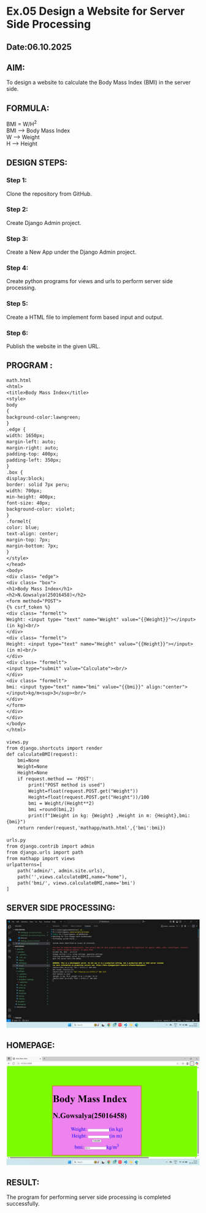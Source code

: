# Ex.05 Design a Website for Server Side Processing
## Date:06.10.2025

## AIM:
 To design a website to calculate the Body Mass Index (BMI) in the server side. 


## FORMULA:
BMI = W/H<sup>2</sup>
<br> BMI --> Body Mass Index
<br> W --> Weight
<br> H --> Height

## DESIGN STEPS:

### Step 1:
Clone the repository from GitHub.

### Step 2:
Create Django Admin project.

### Step 3:
Create a New App under the Django Admin project.

### Step 4:
Create python programs for views and urls to perform server side processing.

### Step 5:
Create a HTML file to implement form based input and output.

### Step 6:
Publish the website in the given URL.

## PROGRAM :
```
math.html
<html>
<title>Body Mass Index</title>
<style>
body
{
background-color:lawngreen;
}
.edge {
width: 1650px;
margin-left: auto;
margin-right: auto;
padding-top: 400px;
padding-left: 350px;
}
.box {
display:block;
border: solid 7px peru;
width: 700px;
min-height: 400px;
font-size: 40px;
background-color: violet;
}
.formelt{
color: blue;
text-align: center;
margin-top: 7px;
margin-bottom: 7px;
}
</style>
</head>
<body>
<div class= "edge">
<div class= "box">
<h1>Body Mass Index</h1>
<h2>N.Gowsalya(25016458)</h2>
<form method="POST">
{% csrf_token %}
<div class= "formelt">
Weight: <input type= "text" name="Weight" value="{{Weight}}"></input>(in kg)<br/>
</div>
<div class= "formelt">
Height: <input type="text" name="Height" value="{{Height}}"></input>(in m)<br/>
</div>
<div class= "formelt">
<input type="submit" value="Calculate"><br/>
</div>
<div class= "formelt">
bmi: <input type="text" name="bmi" value="{{bmi}}" align:"center"></input>kg/m<sup>3</sup><br/>
</div>
</form>
</div>
</div>
</body>
</html>

views.py
from django.shortcuts import render
def calculateBMI(request):
    bmi=None
    Weight=None
    Height=None
    if request.method == 'POST':
        print("POST method is used")
        Weight=float(request.POST.get("Weight"))
        Height=float(request.POST.get("Height"))/100
        bmi = Weight/(Height**2)
        bmi =round(bmi,2)
        print(f"1Weight in kg: {Weight} ,Height in m: {Height},bmi: {bmi}")
    return render(request,'mathapp/math.html',{'bmi':bmi})

urls.py
from django.contrib import admin
from django.urls import path
from mathapp import views
urlpatterns=[
    path('admin/', admin.site.urls),
    path('',views.calculateBMI,name="home"),
    path('bmi/', views.calculateBMI,name='bmi')
]
```

## SERVER SIDE PROCESSING:
![alt text](<Screenshot (32).png>)

## HOMEPAGE:
![alt text](<Screenshot (30).png>)

## RESULT:
The program for performing server side processing is completed successfully.
